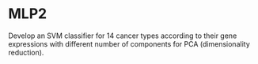 # MLP2
Develop an SVM classifier for 14 cancer types according to their gene expressions with different number of components for PCA (dimensionality reduction).
